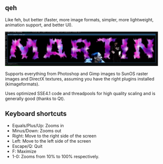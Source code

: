 qeh
---

Like feh, but better (faster, more image formats, simpler, more lightweight, animation support, and better UI).

![screenshot](/screenshot.png)

Supports everything from Photoshop and Gimp images to SunOS raster images
and DirectX textures, assuming you have the right plugins installed
(kimageformats).

Uses optimized SSE4.1 code and threadpools for high quality scaling and is generally good (thanks to Qt).

Keyboard shortcuts
------------------

 - Equals/Plus/Up: Zooms in
 - Minus/Down: Zooms out
 - Right: Move to the right side of the screen
 - Left: Move to the left side of the screen
 - Escape/Q: Quit
 - F: Maximize
 - 1-0: Zooms from 10% to 100% respectively.

